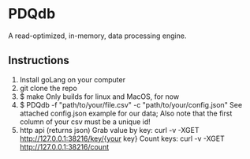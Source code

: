 # PDQdb

A read-optimized, in-memory, data processing engine.

## Instructions

1. Install goLang on your computer
2. git clone the repo
3. $ make
  Only builds for linux and MacOS, for now
4. $ PDQdb -f "path/to/your/file.csv" -c "path/to/your/config.json"
  See attached config.json example for our data;
  Also note that the first column of your csv must be a unique id!
5. http api (returns json)
  Grab value by key: curl -v -XGET http://127.0.0.1:38216/key/{your key}
  Count keys: curl -v -XGET http://127.0.0.1:38216/count